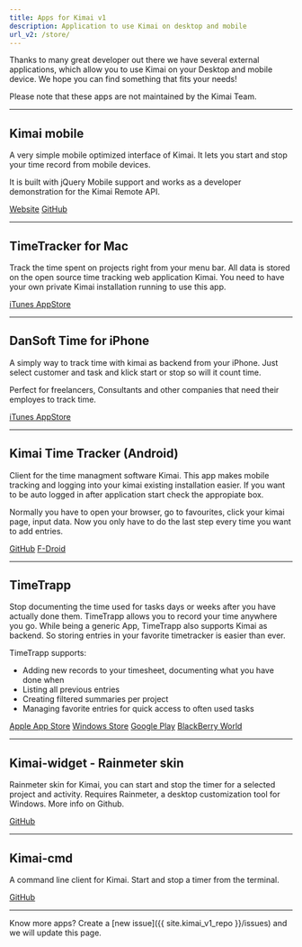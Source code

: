```yaml
---
title: Apps for Kimai v1
description: Application to use Kimai on desktop and mobile
url_v2: /store/
---
```


Thanks to many great developer out there we have several external applications, which allow you to use Kimai on your Desktop and mobile device.
We hope you can find something that fits your needs!

Please note that these apps are not maintained by the Kimai Team.

* * *

## Kimai mobile

A very simple mobile optimized interface of Kimai. It lets you start and stop your time record from mobile devices.

It is built with jQuery Mobile support and works as a developer demonstration for the Kimai Remote API.

<a href="{% link _v1/kimai-mobile.md %}" class="btn btn-primary">Website</a>
<a href="https://github.com/kimai/kimai-mobile" class="btn btn-primary">GitHub</a>

* * *

## TimeTracker for Mac

Track the time spent on projects right from your menu bar. All data is stored on the open source time tracking web application Kimai.
You need to have your own private Kimai installation running to use this app.

<a href="https://itunes.apple.com/at/app/timetracker/id721776102?mt=12" class="btn btn-primary">iTunes AppStore</a>

* * *

## DanSoft Time for iPhone

A simply way to track time with kimai as backend from your iPhone. Just select customer and task and klick start or stop so will it count time.

Perfect for freelancers, Consultants and other companies that need their employes to track time.

<a href="https://itunes.apple.com/se/app/dansoft-time/id663930670?l=en&mt=8" class="btn btn-primary">iTunes AppStore</a>

* * *

## Kimai Time Tracker (Android)

Client for the time managment software Kimai. This app makes mobile tracking and logging into your kimai existing installation easier. 
If you want to be auto logged in after application start check the appropiate box.

Normally you have to open your browser, go to favourites, click your kimai page, input data. Now you only have to do the last step every time you want to add entries.

<a href="https://github.com/de-live-gdev/kimai-android" class="btn btn-primary">GitHub</a>
<a href="https://f-droid.org/repository/browse/?fdid=de.live.gdev.timetracker" class="btn btn-primary">F-Droid</a>

* * *

## TimeTrapp

Stop documenting the time used for tasks days or weeks after you have actually done them. TimeTrapp allows you to record your time anywhere you go.
While being a generic App, TimeTrapp also supports Kimai as backend. So storing entries in your favorite timetracker is easier than ever.

TimeTrapp supports:

*   Adding new records to your timesheet, documenting what you have done when
*   Listing all previous entries
*   Creating filtered summaries per project
*   Managing favorite entries for quick access to often used tasks

<a href="https://geo.itunes.apple.com/at/app/timetrapp/id1059376948?mt=8" class="btn btn-primary">Apple App Store</a>
<a href="https://www.microsoft.com/store/apps/9nblggh6ctdk" class="btn btn-primary">Windows Store</a>
<a href="https://play.google.com/store/apps/details?id=at.senegate.app.timetrapp" class="btn btn-primary">Google Play</a>
<a href="http://appworld.blackberry.com/webstore/content/59988612" class="btn btn-primary">BlackBerry World</a>

* * *

## Kimai-widget - Rainmeter skin

Rainmeter skin for Kimai, you can start and stop the timer for a selected project and activity. 
Requires Rainmeter, a desktop customization tool for Windows. 
More info on Github.

<a href="https://github.com/infeeeee/kimai-widget" class="btn btn-primary">GitHub</a>

* * *

## Kimai-cmd

A command line client for Kimai. Start and stop a timer from the terminal.

<a href="https://github.com/infeeeee/kimai-cmd" class="btn btn-primary">GitHub</a>

* * *

Know more apps? Create a [new issue]({{ site.kimai_v1_repo }}/issues) and we will update this page.
